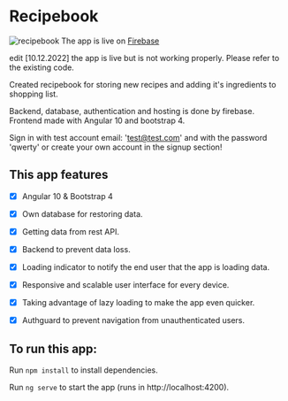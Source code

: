 # Recipebook
![recipebook](https://user-images.githubusercontent.com/49878974/102020091-abf47e00-3d7f-11eb-969c-a4f40c44caeb.png)
The app is live on [Firebase](https://ng-recipe-book-c6a27.web.app/)

edit [10.12.2022] the app is live but is not working properly. Please refer to the existing code.

Created recipebook for storing new recipes and adding it's ingredients to shopping list.

Backend, database, authentication and hosting is done by firebase. Frontend made with Angular 10 and bootstrap 4.

Sign in with test account email: 'test@test.com' and with the password 'qwerty' or create your own account in the signup section!

## This app features
- [x] Angular 10 & Bootstrap 4
- [x] Own database for restoring data.
- [x] Getting data from rest API.
- [x] Backend to prevent data loss.
- [x] Loading indicator to notify the end user that the app is loading data.
- [x] Responsive and scalable user interface for every device.
- [x] Taking advantage of lazy loading to make the app even quicker.
- [x] Authguard to prevent navigation from unauthenticated users.


## To run this app:

Run `npm install` to install dependencies.

Run `ng serve` to start the app (runs in http://localhost:4200).
